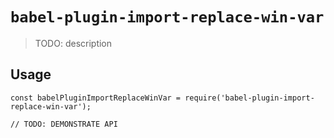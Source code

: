 # `babel-plugin-import-replace-win-var`

> TODO: description

## Usage

```
const babelPluginImportReplaceWinVar = require('babel-plugin-import-replace-win-var');

// TODO: DEMONSTRATE API
```

